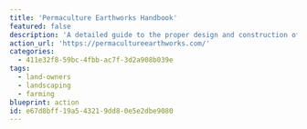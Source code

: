 ```yaml
---
title: 'Permaculture Earthworks Handbook'
featured: false
description: 'A detailed guide to the proper design and construction of water harvesting earthworks. It covers the function, design, and construction methods for nine main types of water harvesting earthworks across a full range of climates. Free alternatives are an online course by [Permaculture Women](https://www.permaculturewomen.com/freepermaculturecourse.html), and a four-part documentary by [Geoff Lawton](https://www.geofflawtononline.com/).'
action_url: 'https://permacultureearthworks.com/'
categories:
  - 411e32f8-59bc-4fbb-ac7f-3d2a908b039e
tags:
  - land-owners
  - landscaping
  - farming
blueprint: action
id: e67d8bff-19a5-4321-9dd8-0e5e2dbe9080
---
```

